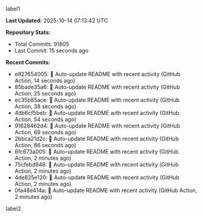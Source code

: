 
label1 
<!-- ACTIVITY_START -->
**Last Updated:** 2025-10-14 07:13:42 UTC

**Repository Stats:**
- Total Commits: 91805
- Last Commit: 15 seconds ago

**Recent Commits:**
- e827654005: 🤖 Auto-update README with recent activity (GitHub Action, 14 seconds ago)
- 85bade35a6: 🤖 Auto-update README with recent activity (GitHub Action, 25 seconds ago)
- ec35b85ace: 🤖 Auto-update README with recent activity (GitHub Action, 38 seconds ago)
- 4db6cf5beb: 🤖 Auto-update README with recent activity (GitHub Action, 54 seconds ago)
- 91628462d4: 🤖 Auto-update README with recent activity (GitHub Action, 69 seconds ago)
- 2bbca21d2c: 🤖 Auto-update README with recent activity (GitHub Action, 86 seconds ago)
- 6fc673a005: 🤖 Auto-update README with recent activity (GitHub Action, 2 minutes ago)
- 75cfebd946: 🤖 Auto-update README with recent activity (GitHub Action, 2 minutes ago)
- 4de825e120: 🤖 Auto-update README with recent activity (GitHub Action, 2 minutes ago)
- 0fa48e414a: 🤖 Auto-update README with recent activity (GitHub Action, 2 minutes ago)
<!-- ACTIVITY_END -->

label2
